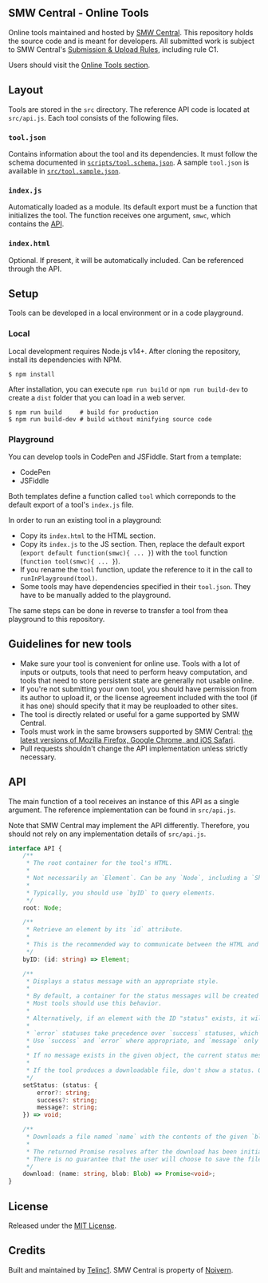 ## SMW Central - Online Tools
Online tools maintained and hosted by [SMW Central](https://www.smwcentral.net/). This repository holds the source code and is meant for developers. All submitted work is subject to SMW Central's [Submission & Upload Rules](https://www.smwcentral.net/?p=cms&page=1417699-site-wide-general-behavior-rules-and-guidelines#section-c), including rule C1.

Users should visit the [Online Tools section](https://www.smwcentral.net/?p=onlinetools).

## Layout
Tools are stored in the `src` directory. The reference API code is located at `src/api.js`. Each tool consists of the following files.

### `tool.json`
Contains information about the tool and its dependencies. It must follow the schema documented in [`scripts/tool.schema.json`](https://github.com/SMWCentral/OnlineTools/blob/main/scripts/tool.schema.json). A sample `tool.json` is available in [`src/tool.sample.json`](https://github.com/SMWCentral/OnlineTools/blob/main/src/tool.sample.json).

### `index.js`
Automatically loaded as a module. Its default export must be a function that initializes the tool. The function receives one argument, `smwc`, which contains the [API](#API).

### `index.html`
Optional. If present, it will be automatically included. Can be referenced through the API.

## Setup
Tools can be developed in a local environment or in a code playground.

### Local
Local development requires Node.js v14+. After cloning the repository, install its dependencies with NPM.

```shell
$ npm install
```

After installation, you can execute `npm run build` or `npm run build-dev` to create a `dist` folder that you can load in a web server.

```shell
$ npm run build     # build for production
$ npm run build-dev # build without minifying source code
```

### Playground
You can develop tools in CodePen and JSFiddle. Start from a template:
- CodePen
- JSFiddle

Both templates define a function called `tool` which correponds to the default export of a tool's `index.js` file.

In order to run an existing tool in a playground:
- Copy its `index.html` to the HTML section.
- Copy its `index.js` to the JS section. Then, replace the default export (`export default function(smwc){ ... }`) with the `tool` function (`function tool(smwc){ ... }`).
- If you rename the `tool` function, update the reference to it in the call to `runInPlayground(tool)`.
- Some tools may have dependencies specified in their `tool.json`. They have to be manually added to the playground.

The same steps can be done in reverse to transfer a tool from thea playground to this repository.

## Guidelines for new tools
- Make sure your tool is convenient for online use. Tools with a lot of inputs or outputs, tools that need to perform heavy computation, and tools that need to store persistent state are generally not usable online.
- If you're not submitting your own tool, you should have permission from its author to upload it, or the license agreement included with the tool (if it has one) should specify that it may be reuploaded to other sites.
- The tool is directly related or useful for a game supported by SMW Central.
- Tools must work in the same browsers supported by SMW Central: [the latest versions of Mozilla Firefox, Google Chrome, and iOS Safari](https://www.smwcentral.net/?p=viewthread&t=95897#browser-support).
- Pull requests shouldn't change the API implementation unless strictly necessary.

## API
The main function of a tool receives an instance of this API as a single argument. The reference implementation can be found in `src/api.js`.

Note that SMW Central may implement the API differently. Therefore, you should not rely on any implementation details of `src/api.js`.

```typescript
interface API {
    /**
     * The root container for the tool's HTML.
     *
     * Not necessarily an `Element`. Can be any `Node`, including a `ShadowRoot`.
     *
     * Typically, you should use `byID` to query elements.
     */
    root: Node;

    /**
     * Retrieve an element by its `id` attribute.
     *
     * This is the recommended way to communicate between the HTML and the JS of a tool.
     */
    byID: (id: string) => Element;

    /**
     * Displays a status message with an appropriate style.
     *
     * By default, a container for the status messages will be created in an implementation-defined place.
     * Most tools should use this behavior.
     *
     * Alternatively, if an element with the ID "status" exists, it will be used as the container.
     *
     * `error` statuses take precedence over `success` statuses, which take precedence over `message` statuses.
     * Use `success` and `error` where appropriate, and `message` only for generic messages.
     *
     * If no message exists in the given object, the current status message will be hidden.
     *
     * If the tool produces a downloadable file, don't show a status. Only download the file.
     */
    setStatus: (status: {
        error?: string;
        success?: string;
        message?: string;
    }) => void;

    /**
     * Downloads a file named `name` with the contents of the given `blob`.
     *
     * The returned Promise resolves after the download has been initiated.
     * There is no guarantee that the user will choose to save the file.
     */
    download: (name: string, blob: Blob) => Promise<void>;
}
```

## License
Released under the [MIT License](https://github.com/SMWCentral/OnlineTools/blob/main/LICENSE.md).

## Credits
Built and maintained by [Telinc1](https://github.com/telinc1). SMW Central is property of [Noivern](https://smwc.me/u/6651).
